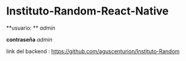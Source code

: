 # Instituto-Random-React-Native


**usuario: ** *admin*

**contraseña** *admin*


link del backend : https://github.com/aguscenturion/Instituto-Random

